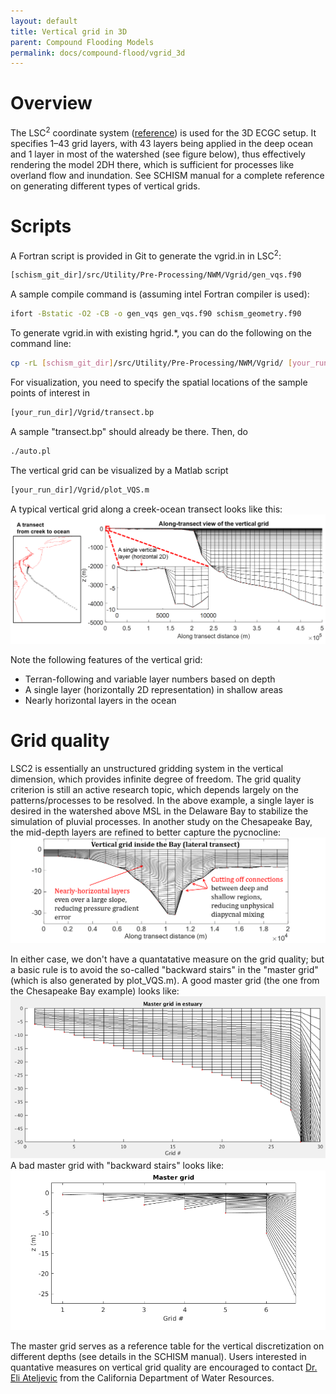 ```yaml
---
layout: default
title: Vertical grid in 3D
parent: Compound Flooding Models
permalink: docs/compound-flood/vgrid_3d
---
```


# Overview
The LSC<sup>2</sup> coordinate system ([reference](https://www.sciencedirect.com/science/article/pii/S1463500314001437)) is used for the 3D ECGC setup.
It specifies 1–43 grid layers, with 43 layers being applied in the deep ocean and 1 layer in most of the watershed (see figure below), thus effectively rendering the model 2DH there, which is sufficient for processes like overland flow and inundation.
See SCHISM manual for a complete reference on generating different types of vertical grids.

# Scripts
A Fortran script is provided in Git to generate the vgrid.in in LSC<sup>2</sup>:
```bash
[schism_git_dir]/src/Utility/Pre-Processing/NWM/Vgrid/gen_vqs.f90
```
A sample compile command is (assuming intel Fortran compiler is used):
```bash
ifort -Bstatic -O2 -CB -o gen_vqs gen_vqs.f90 schism_geometry.f90
```

To generate vgrid.in with existing hgrid.\*, you can do the following on the command line:
```bash
cp -rL [schism_git_dir]/src/Utility/Pre-Processing/NWM/Vgrid/ [your_run_dir]
```
For visualization, you need to specify the spatial locations of the sample points of interest in 
```bash
[your_run_dir]/Vgrid/transect.bp
```
A sample "transect.bp" should already be there. Then, do
```bash
./auto.pl
```

The vertical grid can be visualized by a Matlab script
```bash
[your_run_dir]/Vgrid/plot_VQS.m
```
A typical vertical grid along a creek-ocean transect looks like this:
![](vgrid.png)

Note the following features of the vertical grid:
- Terran-following and variable layer numbers based on depth
- A single layer (horizontally 2D representation) in shallow areas
- Nearly horizontal layers in the ocean

# Grid quality
LSC2 is essentially an unstructured gridding system in the vertical dimension, which provides infinite degree of freedom.
The grid quality criterion is still an active research topic, which depends largely on the patterns/processes to be resolved.
In the above example, a single layer is desired in the watershed above MSL in the Delaware Bay to stabilize the simulation of pluvial processes.
In another study on the Chesapeake Bay, the mid-depth layers are refined to better capture the pycnocline:
![](cb_vgrid.png)

In either case, we don't have a quantatative measure on the grid quality; but a basic rule is to avoid the so-called "backward stairs" in the "master grid" (which is also generated by plot_VQS.m).
A good master grid (the one from the Chesapeake Bay example) looks like:
![](master_grid.png)
A bad master grid with "backward stairs" looks like:
![](backward_stairs.png)

The master grid serves as a reference table for the vertical discretization on different depths (see details in the SCHISM manual). Users interested in quantative measures on vertical grid quality are encouraged to contact [Dr. Eli Ateljevic](Eli.Ateljevich@water.ca.gov) from the California Department of Water Resources.
